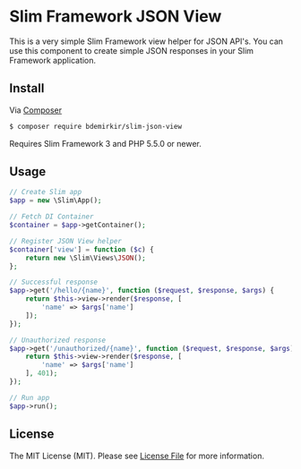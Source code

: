 # Slim Framework JSON View

This is a very simple Slim Framework view helper for JSON API's. You can use this component to create simple JSON responses in your Slim Framework application.

## Install

Via [Composer](https://getcomposer.org/)

```bash
$ composer require bdemirkir/slim-json-view
```

Requires Slim Framework 3 and PHP 5.5.0 or newer.

## Usage

```php
// Create Slim app
$app = new \Slim\App();

// Fetch DI Container
$container = $app->getContainer();

// Register JSON View helper
$container['view'] = function ($c) {
    return new \Slim\Views\JSON();
};

// Successful response
$app->get('/hello/{name}', function ($request, $response, $args) {
    return $this->view->render($response, [
        'name' => $args['name']
    ]);
});

// Unauthorized response
$app->get('/unauthorized/{name}', function ($request, $response, $args) {
    return $this->view->render($response, [
        'name' => $args['name']
    ], 401);
});

// Run app
$app->run();
```


## License

The MIT License (MIT). Please see [License File](LICENSE.md) for more information.
